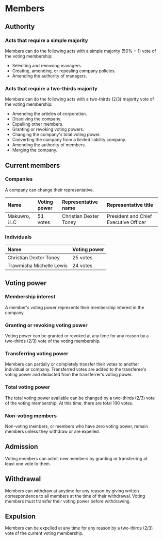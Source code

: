 # Members
## Authority
### Acts that require a simple majority
Members can do the following acts with a simple majority (50% + 1) vote of the voting membership:
* Selecting and removing managers.
* Creating, amending, or repealing company policies.
* Amending the authority of managers.

### Acts that require a two-thirds majority
Members can do the following acts with a two-thirds (2/3) majority vote of the voting membership:
* Amending the articles of corporation.
* Dissolving the company.
* Expelling other members.
* Granting or revoking voting powers.
* Changing the company's total voting power.
* Converting the company from a limited liability company.
* Amending the authority of members.
* Merging the company.

## Current members
### Companies
A company can change their representative. 

| Name | Voting power | Representative name | Representative title |
| :- | :- | :- | :- |
| Makuwro, LLC | 51 votes | Christian Dexter Toney | President and Chief Executive Officer |

### Individuals
| Name | Voting power |
| :- | :- |
| Christian Dexter Toney | 25 votes | 
| Trawmisha Michelle Lewis | 24 votes | 

## Voting power
### Membership interest
A member's voting power represents their membership interest in the company.

### Granting or revoking voting power
Voting power can be granted or revoked at any time for any reason by a two-thirds (2/3) vote of the voting membership.

### Transferring voting power
Members can partially or completely transfer their votes to another individual or company. Transferred votes are added to the transferee's voting power and deducted from the transferrer's voting power.

### Total voting power
The total voting power available can be changed by a two-thirds (2/3) vote of the voting membership. At this time, there are total 100 votes.

### Non-voting members
Non-voting members, or members who have zero voting power, remain members unless they withdraw or are expelled.

## Admission
Voting members can admit new members by granting or transferring at least one vote to them. 

## Withdrawal
Members can withdraw at anytime for any reason by giving written correspondence to all members at the time of their withdrawal. Voting members must transfer their voting power before withdrawing. 

## Expulsion
Members can be expelled at any time for any reason by a two-thirds (2/3) vote of the current voting membership. 
